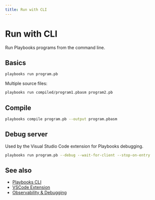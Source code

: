 ```yaml
---
title: Run with CLI
---
```


# Run with CLI

Run Playbooks programs from the command line.

## Basics

```bash
playbooks run program.pb
```

Multiple source files:

```bash
playbooks run compiled/program1.pbasm program2.pb
```

## Compile

```bash
playbooks compile program.pb --output program.pbasm
```

## Debug server
Used by the Visual Studio Code extension for Playbooks debugging.

```bash
playbooks run program.pb --debug --wait-for-client --stop-on-entry
```


## See also

- [Playbooks CLI](../applications/cli.md)
- [VSCode Extension](../integrations/vscode.md)
- [Observability & Debugging](../observability/index.md)

